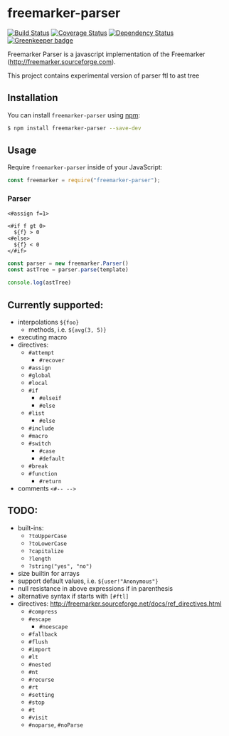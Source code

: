 # freemarker-parser

[![Build Status](https://travis-ci.org/armano2/freemarker-parser.svg?branch=master)](https://travis-ci.org/armano2/freemarker-parser)
[![Coverage Status](https://codecov.io/gh/armano2/freemarker-parser/branch/master/graph/badge.svg)](https://codecov.io/gh/armano2/freemarker-parser)
[![Dependency Status](https://www.versioneye.com/user/projects/59b700720fb24f00439e5924/badge.svg?style=flat-square)](https://www.versioneye.com/user/projects/59b700720fb24f00439e5924) [![Greenkeeper badge](https://badges.greenkeeper.io/armano2/freemarker-parser.svg)](https://greenkeeper.io/)

Freemarker Parser is a javascript implementation of the Freemarker (http://freemarker.sourceforge.com).

This project contains experimental version of parser ftl to ast tree

## Installation
You can install `freemarker-parser` using [npm](https://npmjs.com):

```bash
$ npm install freemarker-parser --save-dev
```

## Usage
Require `freemarker-parser` inside of your JavaScript:

```js
const freemarker = require("freemarker-parser");
```

### Parser
```freemarker
<#assign f=1>

<#if f gt 0>
  ${f} > 0
<#else>
  ${f} < 0
</#if>
```

```js
const parser = new freemarker.Parser()
const astTree = parser.parse(template)

console.log(astTree)
```

## Currently supported:
  - interpolations `${foo}`
    - methods, i.e. `${avg(3, 5)}`
  - executing macro
  - directives:
    - `#attempt`
      - `#recover`
    - `#assign`
    - `#global`
    - `#local`
    - `#if`
      - `#elseif`
      - `#else`
    - `#list`
      - `#else`
    - `#include`
    - `#macro`
    - `#switch`
      - `#case`
      - `#default`
    - `#break`
    - `#function`
      - `#return`
  - comments `<#-- -->`

## TODO:
  - built-ins:
    - `?toUpperCase`
    - `?toLowerCase`
    - `?capitalize`
    - `?length`
    - `?string("yes", "no")`
  - size builtin for arrays
  - support default values, i.e. `${user!"Anonymous"}`
  - null resistance in above expressions if in parenthesis
  - alternative syntax if starts with `[#ftl]`
  - directives: http://freemarker.sourceforge.net/docs/ref_directives.html
    - `#compress`
    - `#escape`
      - `#noescape`
    - `#fallback`
    - `#flush`
    - `#import`
    - `#lt`
    - `#nested`
    - `#nt`
    - `#recurse`
    - `#rt`
    - `#setting`
    - `#stop`
    - `#t`
    - `#visit`
    - `#noparse`, `#noParse`
